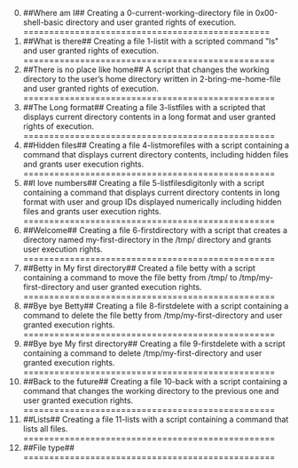 0. ##Where am I## Creating a 0-current-working-directory file in 0x00-shell-basic directory and user granted rights of execution.
================================================
1. ##What is there## Creating a file 1-listit with a scripted command "ls" and user granted rights of execution.
=================================================
2. ##There is no place like home## A script that changes the working directory to the user’s home directory written in 2-bring-me-home-file and user granted rights of execution.
================================================= 
3. ##The Long format## Creating a file 3-listfiles with a scripted that displays current directory contents in a long format and user granted rights of execution.
=================================================
4. ##Hidden files## Creating a file 4-listmorefiles with a script containing a command that displays current directory contents, including hidden files and grants user execution rights.
=================================================
5. ##I love numbers## Creating a file 5-listfilesdigitonly with a script containing a command that displays current directory contents in long format with user and group IDs displayed numerically including hidden files and grants user execution rights.
=================================================
6. ##Welcome## Creating a file 6-firstdirectory  with a script that creates a directory named my-first-directory in the /tmp/ directory and grants user execution rights.
=================================================
7. ##Betty in My first directory## Created a file betty with a script containing a command to move the file betty from /tmp/ to /tmp/my-first-directory and user granted execution rights.
=================================================
8. ##Bye bye Betty## Creating a file 8-firstdelete with a script containing a command to delete the file betty from /tmp/my-first-directory and user granted execution rights.
=================================================
9. ##Bye bye My first directory## Creating a file 9-firstdelete with a script containing a command to delete /tmp/my-first-directory and user granted execution rights.
=================================================
10. ##Back to the future## Creating a file 10-back with a script containing a command that changes the working directory to the previous one and user granted execution rights.
=================================================
11. ##Lists## Creating a file 11-lists with a script containing a command that lists all files.
=================================================
12. ##File type##
=================================================

